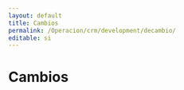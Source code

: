 ```yaml
---
layout: default
title: Cambios
permalink: /Operacion/crm/development/decambio/
editable: si
---
```


# Cambios

